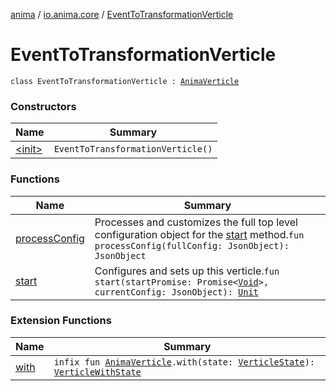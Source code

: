 [anima](../../index.md) / [io.anima.core](../index.md) / [EventToTransformationVerticle](./index.md)

# EventToTransformationVerticle

`class EventToTransformationVerticle : `[`AnimaVerticle`](../../io.anima/-anima-verticle/index.md)

### Constructors

| Name | Summary |
|---|---|
| [&lt;init&gt;](-init-.md) | `EventToTransformationVerticle()` |

### Functions

| Name | Summary |
|---|---|
| [processConfig](process-config.md) | Processes and customizes the full top level configuration object for the [start](../../io.anima/-anima-verticle/start.md) method.`fun processConfig(fullConfig: JsonObject): JsonObject` |
| [start](start.md) | Configures and sets up this verticle.`fun start(startPromise: Promise<`[`Void`](https://docs.oracle.com/javase/6/docs/api/java/lang/Void.html)`>, currentConfig: JsonObject): `[`Unit`](https://kotlinlang.org/api/latest/jvm/stdlib/kotlin/-unit/index.html) |

### Extension Functions

| Name | Summary |
|---|---|
| [with](../../io.anima/with.md) | `infix fun `[`AnimaVerticle`](../../io.anima/-anima-verticle/index.md)`.with(state: `[`VerticleState`](../../io.anima/-verticle-state/index.md)`): `[`VerticleWithState`](../../io.anima/-verticle-with-state/index.md) |
